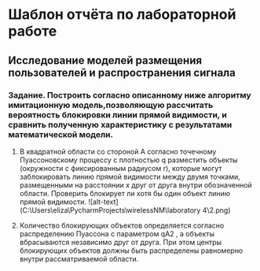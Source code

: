 # Шаблон отчёта по лабораторной работе

## Исследование моделей размещения пользователей и распространения сигнала
### Задание. Построить согласно описанному ниже алгоритму имитационную модель,позволяющую рассчитать вероятность блокировки линии прямой видимости, и сравнить полученную характеристику с результатами математической модели.
1. В квадратной области со стороной А согласно точечному Пуассоновскому
процессу с плотностью q разместить объекты (окружности с фиксированным
радиусом r), которые могут заблокировать линию прямой видимости между двумя
точками, размещенными на расстоянии x друг от друга внутри обозначенной
области. Проверить блокирует ли хотя бы один объект линию прямой видимости.
   ![alt-text](C:\Users\eliza\PycharmProjects\wirelessNM\laboratory 4\2.png)


2. Количество блокирующих объектов определяется согласно распределению
Пуассона с параметром qA2
, а объекты вбрасываются независимо друг от друга.
При этом центры блокирующих объектов должны быть распределены равномерно
внутри рассматриваемой области.

